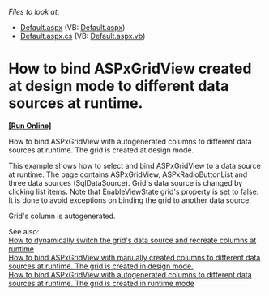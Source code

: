 <!-- default file list -->
*Files to look at*:

* [Default.aspx](./CS/WebSite/Default.aspx) (VB: [Default.aspx](./VB/WebSite/Default.aspx))
* [Default.aspx.cs](./CS/WebSite/Default.aspx.cs) (VB: [Default.aspx.vb](./VB/WebSite/Default.aspx.vb))
<!-- default file list end -->
# How to bind ASPxGridView created at design mode to different data sources at runtime.
<!-- run online -->
**[[Run Online]](https://codecentral.devexpress.com/e2965/)**
<!-- run online end -->


<p>How to bind ASPxGridView with autogenerated columns to different data sources at runtime. The grid is created at design mode.</p><p>This example shows how to select and bind ASPxGridView to a data source at runtime. The page contains ASPxGridView, ASPxRadioButtonList and three data sources (SqlDataSource). Grid's data source is changed by clicking list items. Note  that EnableViewState grid's property is set to false. It is done to avoid exceptions on binding  the grid to another data source.</p><p>Grid's column is autogenerated.</p><p>See also:<br />
<a href="https://www.devexpress.com/Support/Center/p/E448">How to dynamically switch the grid's data source and recreate columns at runtime</a><br />
<a href="https://www.devexpress.com/Support/Center/p/E2967">How to bind ASPxGridView with manually created columns to different data sources at runtime. The grid is created in design mode.</a><br />
<a href="https://www.devexpress.com/Support/Center/p/E2968">How to bind ASPxGridView with autogenerated columns to different data sources at runtime. The grid is created in runtime mode</a></p>

<br/>


